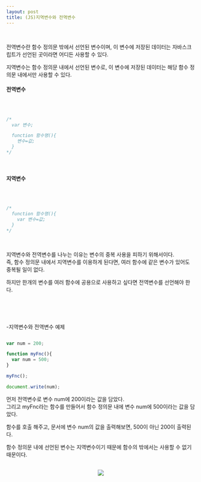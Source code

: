 ```yaml
---
layout: post
title: (JS)지역변수와 전역변수
---
```

<br>

전역변수란 함수 정의문 밖에서 선언된 변수이며, 이 변수에 저장된 데이터는 자바스크립트가 선언된 곳이라면 어디든 사용할 수 있다.
<br>

지역변수는 함수 정의문 내에서 선언된 변수로, 이 변수에 저장된 데이터는 해당 함수 정의문 내에서만 사용할 수 있다.
<br>

#### 전역변수
<br>

``` javascript

/*
  var 변수;

  function 함수명(){
    변수=값;
  }
*/

```

<br>

#### 지역변수
<br>

``` javascript

/*
  function 함수명(){
    var 변수=값;
  }
*/

```

<br>

지역변수와 전역변수를 나누는 이유는 변수의 중복 사용을 피하기 위해서이다.  
즉, 함수 정의문 내에서 지역변수를 이용하게 된다면, 여러 함수에 같은 변수가 있어도 중복될 일이 없다.
<br>

하지만 한개의 변수를 여러 함수에 공용으로 사용하고 싶다면 전역변수를 선언해야 한다.


<br>
<br>
<br>


-지역변수와 전역변수 예제

``` javascript

var num = 200;

function myFnc(){
  var num = 500;
}

myFnc();

document.write(num);

```

먼저 전역변수로 변수 num에 200이라는 값을 담았다.  
그리고 myFnc라는 함수를 만들어서 함수 정의문 내에 변수 num에 500이라는 값을 담았다.
<br>

함수를 호출 해주고, 문서에 변수 num의 값을 출력해보면, 500이 아닌 200이 출력된다.
<br>

함수 정의문 내에 선언된 변수는 지역변수이기 때문에 함수의 밖에서는 사용할 수 없기 때문이다.

<br>
<center><img src="https://hyeyeong1011.github.io/img/역변수예제.png"></center>
<br>

<br>
